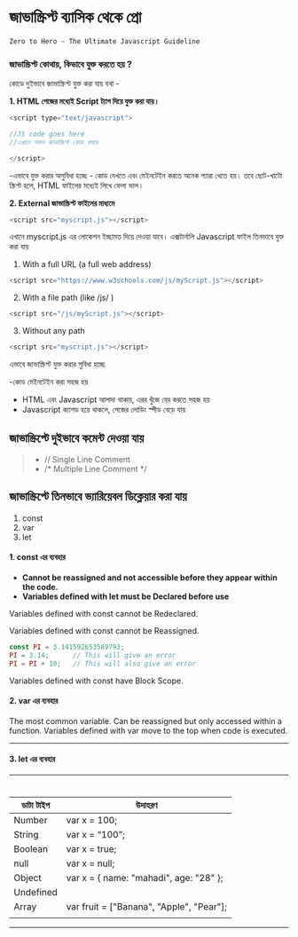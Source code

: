 # জাভাস্ক্রিপ্ট ব্যাসিক থেকে প্রো


```javascript
Zero to Hero ~ The Ultimate Javascript Guideline
```


### জাভাস্ক্রিপ্ট কোথায়, কিভাবে যুক্ত করতে হয় ? 


কোডে দুইভাবে জাভাস্ক্রিপ্ট যুক্ত করা যায় যথা - 

**1. HTML পেজের মধ্যেই Script ট্যাগ দিয়ে যুক্ত করা যায়।**
```javascript
<script type="text/javascript">

//JS code goes here
//এখানে সকল জাভাস্ক্রিপ্ট কোড বসবে

</script>

 ```

-এভাবে যুক্ত করার অসুবিধা হচ্ছে - কোড দেখতে এবং মেইনটেইন করতে অনেক প্যারা খেতে হয়। তবে ছোট-খাটো স্ক্রিপ্ট হলে, HTML ফাইলের মধ্যেই লিখে ফেলা ভাল। 


**2. External জাভাস্ক্রিপ্ট ফাইলের মাধ্যমে**

```javascript
<script src="myscript.js"></script>
```

এখানে myscript.js এর লোকেশন ইচ্ছামত দিয়ে দেওয়া যাবে। এক্সটার্নালি Javascript ফাইল তিনভাবে যুক্ত করা যায়

1. With a full URL (a full web address)
```javascript
<script src="https://www.w3schools.com/js/myScript.js"></script>
```
2. With a file path (like  /js/ )
```javascript
<script src="/js/myScript.js"></script>
```
3. Without any path

```javascript
<script src="myscript.js"></script>
```

এভাবে জাভাস্ক্রিপ্ট যুক্ত করার সুবিধা হচ্ছে 

-কোড মেইনটেইন করা সহজ হয়
- HTML এবং Javascript আলাদা থাকায়, এরর খুঁজে বের করতে সহজ হয়
- Javascript ক্যাশড হয়ে থাকলে, পেজের লোডিং স্পীড বেড়ে যায় 


## জাভাস্ক্রিপ্টে দুইভাবে কমেন্ট দেওয়া যায়

>- // Single Line Comment
>- /* Multiple Line Comment */

## জাভাস্ক্রিপ্টে তিনভাবে ভ্যারিয়েবল ডিক্লেয়ার করা যায় 

1. const
2. var
3. let

#### 1. const এর ব্যবহার 
- **Cannot be reassigned and not accessible before they appear within the code.** 
- **Variables defined with let must be Declared before use**


Variables defined with const cannot be Redeclared.

Variables defined with const cannot be Reassigned.
```javascript
const PI = 3.141592653589793;
PI = 3.14;      // This will give an error
PI = PI + 10;   // This will also give an error
```
Variables defined with const have Block Scope.

#### 2. var এর ব্যবহার ####
The most common variable. Can be reassigned but only accessed within a function. Variables defined with var move to the top when code is executed.


-------------------------- 

#### 3. let এর ব্যবহার ####
----------------------

# 
| ডাটা টাইপ  | উদাহরণ                                   |
|------------|------------------------------------------|
| Number     | var x = 100;                             |
| String     | var x = “100”;                           |
| Boolean    | var x = true;                            |
| null       | var x = null;                            |
| Object     | var x = { name:  "mahadi", age:  "28" };|
| Undefined  |                                          |
| Array      |var fruit = ["Banana", "Apple", "Pear"];  |
|            |                                          |


-------------------------- 


